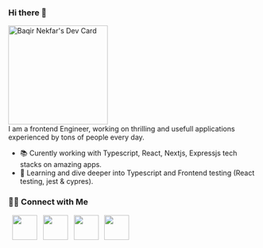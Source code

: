 ### Hi there 👋


<a href="https://app.daily.dev/baqirnekfar"><img src="https://api.daily.dev/devcards/a1f8476bd63449e4bca4f1d29e33b2fb.png?r=f0o" width="200" alt="Baqir Nekfar's Dev Card"/></a>
<br>
I am a  frontend Engineer, working on thrilling and usefull applications experienced by tons of people every day.

- 📚 Curently working with Typescript, React, Nextjs, Expressjs tech stacks on amazing apps.
- 👯 Learning and dive deeper into Typescript and Frontend testing (React testing, jest & cypres).


<h3> 🤝🏻 Connect with Me </h3>

<p align="left">
&nbsp; <a href="https://twitter.com/BNekfar" target="_blank" rel="noopener noreferrer"><img src="https://img.icons8.com/plasticine/100/000000/twitter.png" width="50" /></a>  
&nbsp; <a href="https://www.instagram.com/baqirnekfar/" target="_blank" rel="noopener noreferrer"><img src="https://img.icons8.com/plasticine/100/000000/instagram-new.png" width="50" /></a>  
&nbsp; <a href="https://www.linkedin.com/in/baqirnekfar123/" target="_blank" rel="noopener noreferrer"><img src="https://img.icons8.com/plasticine/100/000000/linkedin.png" width="50" /></a>
&nbsp; <a href="mailto:baqirnekfarmaqsudi@gmail.com" target="_blank" rel="noopener noreferrer"><img src="https://img.icons8.com/plasticine/100/000000/gmail.png"  width="50" /></a>
</p>

